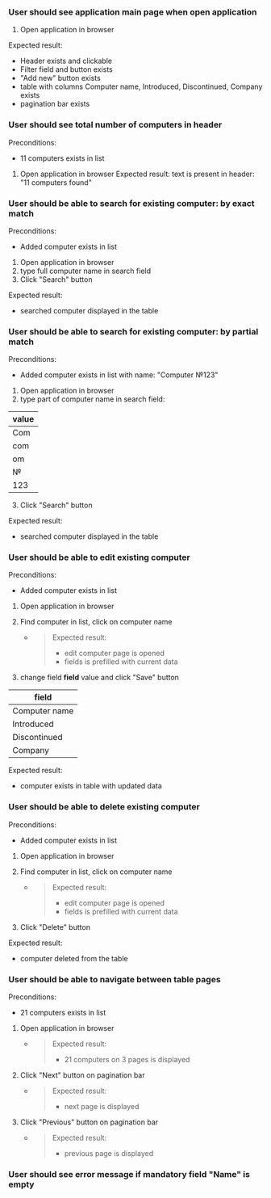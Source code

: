 ### User should see application main page when open application
1. Open application in browser

Expected result:
- Header exists and clickable
- Filter field and button exists
- "Add new" button exists
- table with columns Computer name,     Introduced,     Discontinued,   Company exists
- pagination bar exists

### User should see total number of computers in header
Preconditions:
- 11 computers exists in list

1. Open application in browser
Expected result:
text is present in header: "11 computers found"



### User should be able to search for existing computer: by exact match
Preconditions:
- Added computer exists in list

1. Open application in browser
2. type full computer name in search field
3. Click "Search" button

Expected result:
- searched computer displayed in the table


### User should be able to search for existing computer: by partial match
Preconditions:
- Added computer exists in list with name: "Computer №123"

1. Open application in browser
2. type part of computer name in search field:
   
 
|value|
|---|
|Com |
|com |
|om|
|№|
|123|


3. Click "Search" button

Expected result:
- searched computer displayed in the table


### User should be able to edit existing computer
Preconditions:
- Added computer exists in list

1. Open application in browser
2. Find computer in list, click on computer name
   *  >Expected result: 
      >- edit computer page is opened   
      >- fields is prefilled with current data   

3. change field **field** value and click "Save" button

|field|
|---|
|Computer name |
|Introduced |
|Discontinued|
|Company|

Expected result:
- computer exists in table with updated data

### User should be able to delete existing computer
Preconditions:
- Added computer exists in list

1. Open application in browser
2. Find computer in list, click on computer name
   *  >Expected result: 
      >- edit computer page is opened   
      >- fields is prefilled with current data   
      
3. Click "Delete" button

Expected result:
- computer deleted from the table

### User should be able to navigate between table pages
Preconditions:
- 21 computers exists in list

1. Open application in browser
   *  >Expected result: 
      >- 21 computers on 3 pages is displayed 
2. Click "Next" button on pagination bar
   *  >Expected result: 
      >- next page is displayed
3. Click "Previous" button on pagination bar
   *  >Expected result: 
      >- previous page is displayed      
      
      
### User should see error message if mandatory field "Name" is empty


